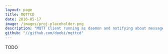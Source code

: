 ```yaml
---
layout: page
title: MQTTCD
date: 2016-05-17
image: /images/proj-placeholder.png
description: "MQTT Client running as daemon and notifying about messages"
github: "//github.com/doebi/mqttcd"
---
```


TODO
